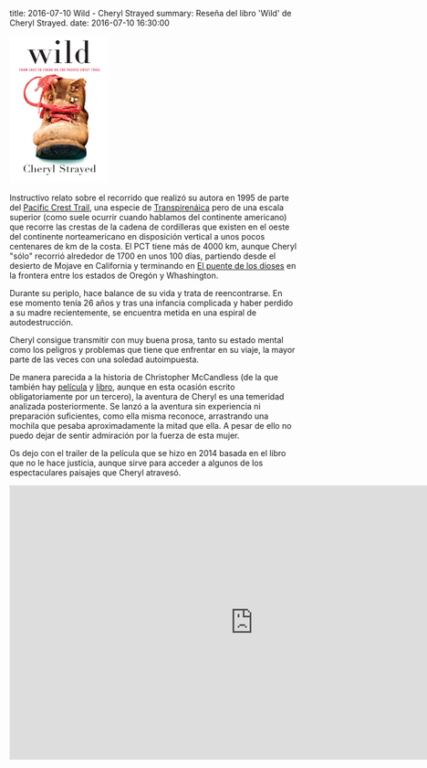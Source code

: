 title: 2016-07-10 Wild - Cheryl Strayed
summary: Reseña del libro 'Wild' de Cheryl Strayed.
date: 2016-07-10 16:30:00

![Wild](/images/posts/wild.jpg)

Instructivo relato sobre el recorrido que realizó su autora en 1995 de parte del [Pacific Crest Trail](https://es.wikipedia.org/wiki/Sendero_Macizo_del_Pac%C3%ADfico), una especie de [Transpirenáica](https://es.wikipedia.org/wiki/GR-11) pero de una escala superior (como suele ocurrir cuando hablamos del continente americano) que recorre las crestas de la cadena de cordilleras que existen en el oeste del continente norteamericano en disposición vertical a unos pocos centenares de km de la costa. El PCT tiene más de 4000 km, aunque Cheryl "sólo" recorrió alrededor de 1700 en unos 100 días, partiendo desde el desierto de Mojave en California y terminando en [El puente de los dioses](https://en.wikipedia.org/wiki/Bridge_of_the_Gods_(modern_structure)) en la frontera entre los estados de Oregón y Whashington.

Durante su periplo, hace balance de su vida y trata de reencontrarse. En ese momento tenía 26 años y tras una infancia complicada y haber perdido a su madre recientemente, se encuentra metida en una espiral de autodestrucción.

Cheryl consigue transmitir con muy buena prosa, tanto su estado mental como los peligros y problemas que tiene que enfrentar en su viaje, la mayor parte de las veces con una soledad autoimpuesta.

De manera parecida a la historia de Christopher McCandless (de la que también hay [película](http://www.imdb.com/title/tt0758758/) y [libro](https://en.wikipedia.org/wiki/Into_the_Wild_(book)), aunque en esta ocasión escrito obligatoriamente por un tercero), la aventura de Cheryl es una temeridad analizada posteriormente. Se lanzó a la aventura sin experiencia ni preparación suficientes, como ella misma reconoce, arrastrando una mochila que pesaba aproximadamente la mitad que ella. A pesar de ello no puedo dejar de sentir admiración por la fuerza de esta mujer.

Os dejo con el trailer de la película que se hizo en 2014 basada en el libro que no le hace justicia, aunque sirve para acceder a algunos de los espectaculares paisajes que Cheryl atravesó.

<iframe width="854" height="480" src="https://www.youtube.com/embed/EZYXls4rm5o" frameborder="0" allowfullscreen></iframe>
